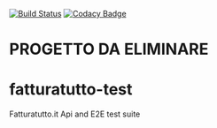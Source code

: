 [![Build Status](https://app.travis-ci.com/iubar/fatturatutto-test.svg?branch=master)](https://app.travis-ci.com/github/iubar/fatturatutto-test)
[![Codacy Badge](https://app.codacy.com/project/badge/Grade/04173bbb91294b1a9adde348f0c173ea)](https://www.codacy.com/gh/iubar/fatturatutto-test/dashboard)

# PROGETTO DA ELIMINARE

# fatturatutto-test
Fatturatutto.it Api and E2E test suite

